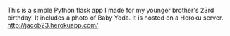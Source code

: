 This is a simple Python flask app I made for my younger brother's 23rd birthday. It includes a photo of Baby Yoda. It is hosted on a Heroku server.
http://jacob23.herokuapp.com/
